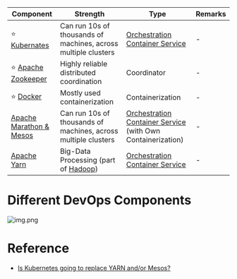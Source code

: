
| Component                                          | Strength                                                                    | Type                                                                                            | Remarks |
|----------------------------------------------------|-----------------------------------------------------------------------------|-------------------------------------------------------------------------------------------------|---------|
| :star: [Kubernates](Kubernates.md)                 | Can run 10s of thousands of machines, across multiple clusters              | [Orchestration Container Service](../0_SystemGlossaries/Scalability/ContainerOrchestrationService.md)                             | -       |
| :star: [Apache Zookeeper](ApacheZookeeper.md)      | Highly reliable distributed coordination                                    | Coordinator                                                                                     | -       |
| :star: [Docker](Docker/Readme.md)                         | Mostly used containerization                                                | Containerization                                                                                | -       |
| [Apache Marathon & Mesos](ApacheMarathon&Mesos.md) | Can run 10s of thousands of machines, across multiple clusters              | [Orchestration Container Service](../0_SystemGlossaries/Scalability/ContainerOrchestrationService.md) (with Own Containerization) | -       |
| [Apache Yarn](ApacheYarn.md)                       | Big-Data Processing (part of [Hadoop](../5_BigDataComponents/ApacheHadoop)) | [Orchestration Container Service](../0_SystemGlossaries/Scalability/ContainerOrchestrationService.md)                             | -       |

# Different DevOps Components

![img.png](https://qphs.fs.quoracdn.net/main-qimg-1d804ff97bec8c709d735e7522945d62-pjlq)

# Reference
- [Is Kubernetes going to replace YARN and/or Mesos?](https://www.quora.com/Is-Kubernetes-going-to-replace-YARN-and-or-Mesos)